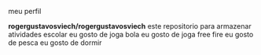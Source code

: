 meu perfil


**rogergustavosviech/rogergustavosviech** este repositorio para armazenar atividades escolar
eu gosto de joga bola
eu gosto de joga free fire
eu gosto de pesca 
eu gosto de dormir
